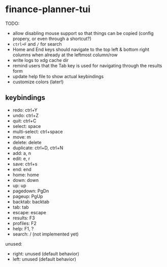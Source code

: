 # finance-planner-tui

TODO:

- allow disabling mouse support so that things can be copied (config propery, or even through a shortcut?)
- `ctrl+F` and `/` for search
- Home and End keys should navigate to the top left & bottom right columns when already at the leftmost column/row
- write logs to xdg cache dir
- remind users that the Tab key is used for navigating through the results form
- update help file to show actual keybindings
- customize colors (later!)

## keybindings

- redo: ctrl+Y
- undo: ctrl+Z
- quit: ctrl+C
- select: space
- multi-select: ctrl+space
- move: m
- delete: delete
- duplicate: ctrl+D, ctrl+N
- add: a, n
- edit: e, r
- save: ctrl+s
- end: end
- home: home
- down: down
- up: up
- pagedown: PgDn
- pageup: PgUp
- backtab: backtab
- tab: tab
- escape: escape
- results: F3
- profiles: F2
- help: F1, ?
- search: / (not implemented yet)

unused:

- right: unused (default behavior)
- left: unused (default behavior)
